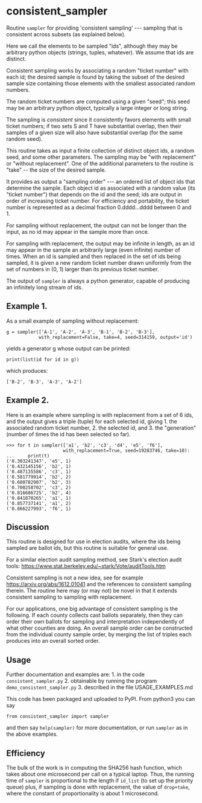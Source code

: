 # consistent_sampler

Routine ``sampler`` for providing 'consistent sampling' --- sampling
that is consistent across subsets (as explained below).

Here we call the elements to be sampled "ids", although they may be
arbitrary python objects (strings, tuples, whatever).  We assume that
ids are distinct.

Consistent sampling works by associating a random "ticket number" with
each id; the desired sample is found by taking the subset of the
desired sample size containing those elements with the smallest
associated random numbers.

The random ticket numbers are computed using a given "seed"; this seed
may be an arbitrary python object, typically a large integer or long
string.

The sampling is *consistent* since it consistently favors elements
with small ticket numbers; if two sets S and T have substantial
overlap, then their samples of a given size will also have substantial
overlap (for the same random seed).

This routine takes as input a finite collection of distinct object
ids, a random seed, and some other parameters.  The sampling may be
"with replacement" or "without replacement".  One of the additional
parameters to the routine is "take" -- the size of the desired sample.

It provides as output a "sampling order" --- an ordered list of object
ids that determine the sample.  Each object id as associated with a
random value (its "ticket number") that depends on the id and the
seed; ids are output in order of increasing ticket number.  For
efficiency and portability, the ticket number is represented as a
decimal fraction 0.dddd...dddd between 0 and 1.

For sampling without replacement, the output can not be longer than
the input, as no id may appear in the sample more than once.

For sampling with replacement, the output may be infinite in length,
as an id may appear in the sample an arbitrarily large (even infinite)
number of times.  When an id is sampled and then replaced in the set
of ids being sampled, it is given a new random ticket number drawn
uniformly from the set of numbers in (0, 1) larger than its previous
ticket number.

The output of ``sampler`` is always a python 
generator, capable of producing an infinitely long stream of ids.

## Example 1.
As a small example of sampling without replacement:

    g = sampler(['A-1', 'A-2', 'A-3', 'B-1', 'B-2', 'B-3'], 
                with_replacement=False, take=4, seed=314159, output='id')
  
yields a generator g whose output can be printed:

    print(list(id for id in g))
   
which produces:

    ['B-2', 'B-3', 'A-3', 'A-2']
    


## Example 2.
Here is an example where sampling is with replacement from a set of 6 ids,
and the output gives a triple (tuple) for each selected id, giving
    1. the associated random ticket number,
    2. the selected id, and
    3. the "generation" (number of times the id has been selected so far).

    >>> for t in sampler(['a1', 'b2', 'c3', 'd4', 'e5', 'f6'],
                         with_replacement=True, seed=19283746, take=10):
    ...     print(t)
    ('0.303241347', 'e5', 1)
    ('0.432145156', 'b2', 1)
    ('0.487135586', 'c3', 1)
    ('0.581779914', 'b2', 2)
    ('0.680782907', 'b2', 3)
    ('0.700258702', 'c3', 2)
    ('0.816686725', 'b2', 4)
    ('0.841870265', 'a1', 1)
    ('0.857737141', 'a1', 2)
    ('0.866227993', 'f6', 1)

## Discussion
This routine is designed for use in election audits,
where the ids being sampled are ballot ids, but this routine
is suitable for general use.  

For a similar election audit sampling method,
see Stark's election audit tools:
   https://www.stat.berkeley.edu/~stark/Vote/auditTools.htm
   
Consistent sampling is not a new idea, see for example
https://arxiv.org/abs/1612.01041
and the references to consistent sampling therein.
The routine here may (or may not) be novel in that it extends consistent
sampling to sampling with replacement.

For our applications, one big advantage of consistent sampling is the
following.  If each county collects cast ballots separately, then they
can order their own ballots for sampling and interpretation
independently of what other counties are doing.  An overall sample
order can be constructed from the individual county sample order, by
merging the list of triples each produces into an overall sorted
order.

## Usage
Further documentation and examples are:
    1. in the code `consistent_sampler.py`
    2. obtainable by running the program ``demo_consistent_sampler.py``
    3. described in the file USAGE_EXAMPLES.md

This code has been packaged and uploaded to PyPI.  From python3 you can say

    from consistent_sampler import sampler
    
and then say ``help(sampler)`` for more documentation, or run ``sampler``
as in the above examples.

## Efficiency

The bulk of the work is in computing the SHA256 hash function, which
takes about one microsecond per call on a typical laptop.  Thus, the
running time of ``sampler`` is proportional to the length if
``id_list`` (to set up the priority queue) plus, if sampling is done
with replacement, the value of ``drop+take``, where the constant of
proportionality is about 1 microsecond.  
